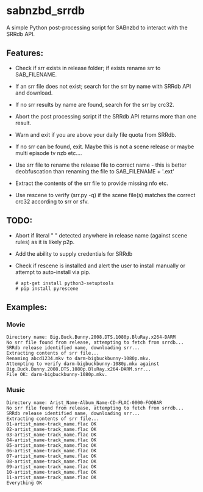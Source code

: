 # sabnzbd_srrdb
A simple Python post-processing script for SABnzbd to interact with the SRRdb API.

## Features:

- Check if srr exists in release folder; if exists rename srr to SAB_FILENAME.

- If an srr file does not exist; search for the srr by name with SRRdb API and download.

- If no srr results by name are found, search for the srr by crc32.

- Abort the post processing script if the SRRdb API returns more than one result.

- Warn and exit if you are above your daily file quota from SRRdb.

- If no srr can be found, exit. Maybe this is not a scene release or maybe multi episode tv nzb etc....

- Use srr file to rename the release file to correct name - this is better deobfuscation than renaming the file to SAB_FILENAME + '.ext'

- Extract the contents of the srr file to provide missing nfo etc.

- Use rescene to verify (srr.py -q) if the scene file(s) matches the correct crc32 according to srr or sfv.


## TODO:
- Abort if literal " " detected anywhere in release name (against scene rules) as it is likely p2p.

- Add the ability to supply credentials for SRRdb

- Check if rescene is installed and alert the user to install manually or attempt to auto-install via pip.

  ```
  # apt-get install python3-setuptools
  # pip install pyrescene
  ```

## Examples:
### Movie
```
Directory name: Big.Buck.Bunny.2008.DTS.1080p.BluRay.x264-DARM
No srr file found from release, attempting to fetch from srrdb...
SRRdb release identified name, downloading srr...
Extracting contents of srr file...
Renaming abcd1234.mkv to darm-bigbuckbunny-1080p.mkv.
Attempting to verify darm-bigbuckbunny-1080p.mkv against Big.Buck.Bunny.2008.DTS.1080p.BluRay.x264-DARM.srr...
File OK: darm-bigbuckbunny-1080p.mkv.
```
### Music
```
Directory name: Arist_Name-Album_Name-CD-FLAC-0000-FOOBAR
No srr file found from release, attempting to fetch from srrdb...
SRRdb release identified name, downloading srr...
Extracting contents of srr file...
01-artist_name-track_name.flac OK
02-artist_name-track_name.flac OK
03-artist_name-track_name.flac OK
04-artist_name-track_name.flac OK
05-artist_name-track_name.flac OK
06-artist_name-track_name.flac OK
07-artist_name-track_name.flac OK
08-artist_name-track_name.flac OK
09-artist_name-track_name.flac OK
10-artist_name-track_name.flac OK
11-artist_name-track_name.flac OK
Everything OK
```
